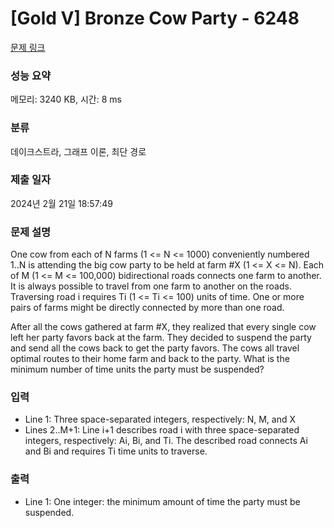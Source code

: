 # [Gold V] Bronze Cow Party - 6248 

[문제 링크](https://www.acmicpc.net/problem/6248) 

### 성능 요약

메모리: 3240 KB, 시간: 8 ms

### 분류

데이크스트라, 그래프 이론, 최단 경로

### 제출 일자

2024년 2월 21일 18:57:49

### 문제 설명

<p>One cow from each of N farms (1 <= N <= 1000) conveniently numbered 1..N is attending the big cow party to be held at farm #X (1 <= X <= N). Each of M (1 <= M <= 100,000) bidirectional roads connects one farm to another. It is always possible to travel from one farm to another on the roads. Traversing road i requires Ti (1 <= Ti <= 100) units of time. One or more pairs of farms might be directly connected by more than one road.</p>

<p>After all the cows gathered at farm #X, they realized that every single cow left her party favors back at the farm. They decided to suspend the party and send all the cows back to get the party favors. The cows all travel optimal routes to their home farm and back to the party. What is the minimum number of time units the party must be suspended?</p>

### 입력 

 <ul>
	<li>Line 1: Three space-separated integers, respectively: N, M, and X</li>
	<li>Lines 2..M+1: Line i+1 describes road i with three space-separated integers, respectively: Ai, Bi, and Ti. The described road connects Ai and Bi and requires Ti time units to traverse.</li>
</ul>

<p> </p>

### 출력 

 <ul>
	<li>Line 1: One integer: the minimum amount of time the party must be suspended.</li>
</ul>

